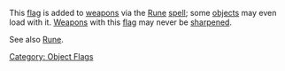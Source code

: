 This [flag](:Category:_Object_Flags.md "wikilink") is added to
[weapons](:Category:_Melee_Weapons.md "wikilink") via the
[Rune](Rune.md "wikilink") [spell](:Category:_Spells.md "wikilink");
some [objects](:Category:_Objects.md "wikilink") may even load with it.
[Weapons](:Category:_Melee_Weapons.md "wikilink") with this
[flag](:Category:_Object_Flags.md "wikilink") may never be
[sharpened](Sharpen.md "wikilink").

See also [Rune](Rune.md "wikilink").

[Category: Object Flags](Category:_Object_Flags "wikilink")
